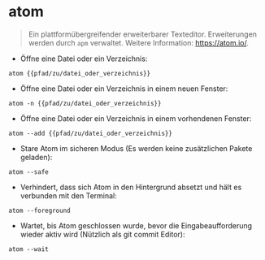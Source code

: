 # atom

> Ein plattformübergreifender erweiterbarer Texteditor.
> Erweiterungen werden durch `apm` verwaltet.
> Weitere Information: <https://atom.io/>.

- Öffne eine Datei oder ein Verzeichnis:

`atom {{pfad/zu/datei_oder_verzeichnis}}`

- Öffne eine Datei oder ein Verzeichnis in einem neuen Fenster:

`atom -n {{pfad/zu/datei_oder_verzeichnis}}`

- Öffne eine Datei oder ein Verzeichnis in einem vorhendenen Fenster:

`atom --add {{pfad/zu/datei_oder_verzeichnis}}`

- Stare Atom im sicheren Modus (Es werden keine zusätzlichen Pakete geladen):

`atom --safe`

- Verhindert, dass sich Atom in den Hintergrund absetzt und hält es verbunden mit den Terminal:

`atom --foreground`

- Wartet, bis Atom geschlossen wurde, bevor die Eingabeaufforderung wieder aktiv wird (Nützlich als git commit Editor):

`atom --wait`
